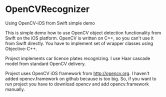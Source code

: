 # OpenCVRecognizer
Using OpenCV-iOS from Swift simple demo

This is simple demo how to use OpenCV object detection functionality from Swift on the iOS platform.
OpenCV is written on C++, so you can't use it from Swift directly. You have to implement set of wrapper classes using Objective-C++. 

Project implements car licence plates recognizing. I use Haar cascade model from standard OpenCV delivery.

Project uses OpenCV iOS framework from http://opencv.org. 
I haven't added opencv.framework on github because is too big. So, if you want to run project you have to download opencv and add opencv.framework manually.
